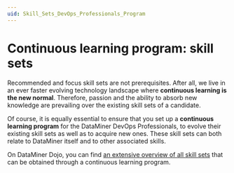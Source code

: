 ```yaml
---
uid: Skill_Sets_DevOps_Professionals_Program
---
```


# Continuous learning program: skill sets

Recommended and focus skill sets are not prerequisites. After all, we live in an ever faster evolving technology landscape where **continuous learning is the new normal**. Therefore, passion and the ability to absorb new knowledge are prevailing over the existing skill sets of a candidate.

Of course, it is equally essential to ensure that you set up a **continuous learning program** for the DataMiner DevOps Professionals, to evolve their existing skill sets as well as to acquire new ones. These skill sets can both relate to DataMiner itself and to other associated skills.

On DataMiner Dojo, you can find [an extensive overview of all skill sets](https://community.dataminer.services/dataminer-devops-professional-program/#expectations) that can be obtained through a continuous learning program.
